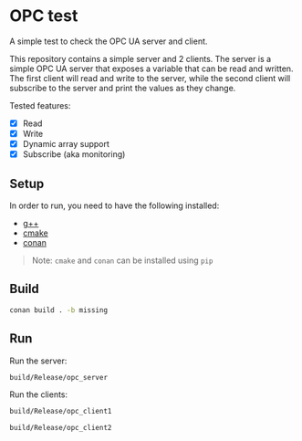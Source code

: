 # OPC test

A simple test to check the OPC UA server and client.

This repository contains a simple server and 2 clients. The server is a simple OPC UA server that exposes a variable that can be read and written. The first client will read and write to the server, while the second client will subscribe to the server and print the values as they change.

Tested features:

- [x] Read
- [x] Write
- [x] Dynamic array support
- [x] Subscribe (aka monitoring)

## Setup

In order to run, you need to have the following installed:

- [g++](https://gcc.gnu.org/)
- [cmake](https://cmake.org/download/)
- [conan](https://conan.io/downloads.html)

> Note: `cmake` and `conan` can be installed using `pip`

## Build

```bash
conan build . -b missing
```

## Run

Run the server:

```bash
build/Release/opc_server
```

Run the clients:

```bash
build/Release/opc_client1
```

```bash
build/Release/opc_client2
```
